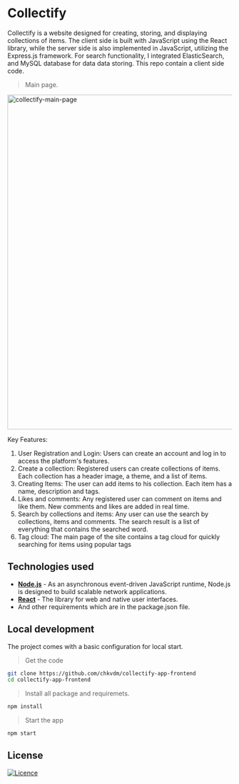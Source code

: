 # Collectify

Collectify is a website designed for creating, storing, and displaying collections of items. The client side is built with JavaScript using the React library, while the server side is also implemented in JavaScript, utilizing the Express.js framework. For search functionality, I integrated ElasticSearch, and MySQL database for data data storing.
This repo contain a client side code.

> Main page.

<img width="750" alt="collectify-main-page" src="https://asset.cloudinary.com/daz6gyr7k/aa7c806a90df27f6036a1165e9429d6b">

Key Features:

1. User Registration and Login: Users can create an account and log in to access the platform's features.
2. Create a collection: Registered users can create collections of items. Each collection has a header image, a theme, and a list of items.
3. Creating Items: The user can add items to his collection. Each item has a name, description and tags.
4. Likes and comments: Any registered user can comment on items and like them. New comments and likes are added in real time.
5. Search by collections and items: Any user can use the search by collections, items and comments. The search result is a list of everything that contains the searched word.
6. Tag cloud: The main page of the site contains a tag cloud for quickly searching for items using popular tags

## Technologies used

- **[Node.js](https://nodejs.org/en/)** - As an asynchronous event-driven JavaScript runtime, Node.js is designed to build scalable network applications.
- **[React](https://react.dev/)** - The library for web and native user interfaces.
- And other requirements which are in the package.json file.

## Local development

The project comes with a basic configuration for local start.

> Get the code

```bash
git clone https://github.com/chkvdm/collectify-app-frontend
cd collectify-app-frontend
```

> Install all package and requiremets.

```bash
npm install
```

> Start the app

```bash
npm start
```

## License

[![Licence](https://img.shields.io/github/license/Ileriayo/markdown-badges?style=for-the-badge)](https://opensource.org/licenses/MIT)
